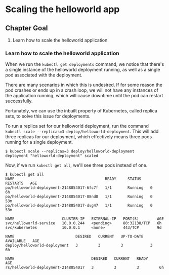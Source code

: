 # Scaling the helloworld app

## Chapter Goal

1. Learn how to scale the helloworld application

### Learn how to scale the helloworld application

When we run the `kubectl get deployments` command, we notice that there's a single instance of the helloworld deployment running, as well as a single pod associated with the deployment.

There are many scenarios in which this is undesired. If for some reason the pod crashes or ends up in a crash loop, we will not have any instances of the application running, which will cause downtime until the pod can restart successfully.

Fortunately, we can use the inbuilt property of Kubernetes, called replica sets, to solve this issue for deployments.

To run a replica set for our helloworld deployment, run the command `kubectl scale --replicas=3 deploy/helloworld-deployment`. This will add three replicas for our deployment, which effectively means three pods running for a single deployment.

```
$ kubectl scale --replicas=3 deploy/helloworld-deployment
deployment "helloworld-deployment" scaled
```

Now, if we run `kubectl get all`, we'll see three pods instead of one.

```
$ kubectl get all
NAME                                        READY     STATUS    RESTARTS   AGE
po/helloworld-deployment-2148054017-6fc7f   1/1       Running   0          6h
po/helloworld-deployment-2148054017-88nd8   1/1       Running   0          53m
po/helloworld-deployment-2148054017-dvg47   1/1       Running   0          53m

NAME                     CLUSTER-IP   EXTERNAL-IP   PORT(S)        AGE
svc/helloworld-service   10.0.0.244   <pending>     80:32138/TCP   6h
svc/kubernetes           10.0.0.1     <none>        443/TCP        9d

NAME                           DESIRED   CURRENT   UP-TO-DATE   AVAILABLE   AGE
deploy/helloworld-deployment   3         3         3            3           6h

NAME                                  DESIRED   CURRENT   READY     AGE
rs/helloworld-deployment-2148054017   3         3         3         6h
```
